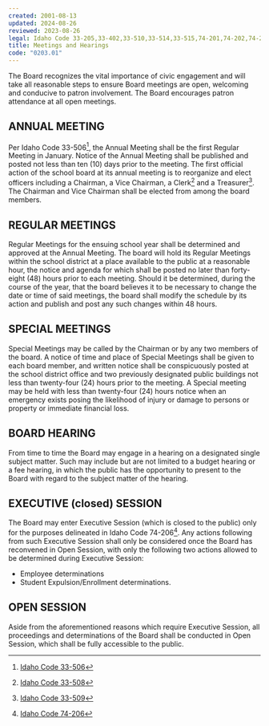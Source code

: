 ```yaml
---
created: 2001-08-13
updated: 2024-08-26
reviewed: 2023-08-26
legal: Idaho Code 33-205,33-402,33-510,33-514,33-515,74-201,74-202,74-203,74-204
title: Meetings and Hearings
code: "0203.01"
---
```


The Board recognizes the vital importance of civic engagement and will take all reasonable steps to ensure Board meetings are open, welcoming and conducive to patron involvement. The Board encourages patron attendance at all open meetings.

## ANNUAL MEETING
Per Idaho Code 33-506[^ic-33-506], the Annual Meeting shall be the first Regular Meeting in January. Notice of the Annual Meeting shall be published and posted not less than ten (10) days prior to the meeting. The first official action of the school board at its annual meeting is to reorganize and elect officers including a Chairman, a Vice Chairman, a Clerk[^ic-33-508] and a Treasurer[^ic-33-509]. The Chairman and Vice Chairman shall be elected from among the board members.

## REGULAR MEETINGS
Regular Meetings for the ensuing school year shall be determined and approved at the Annual Meeting. The board will hold its Regular Meetings within the school district at a place available to the public at a reasonable hour, the notice and agenda for which shall be posted no later than forty-eight (48) hours prior to each meeting. Should it be determined, during the course of the year, that the board believes it to be necessary to change the date or time of said meetings, the board shall modify the schedule by its action and publish and post any such changes within 48 hours.

## SPECIAL MEETINGS
Special Meetings may be called by the Chairman or by any two members of the board. A notice of time and place of Special Meetings shall be given to each board member, and written notice shall be conspicuously posted at the school district office and two previously designated public buildings not less than twenty-four (24) hours prior to the meeting. A Special meeting may be held with less than twenty-four (24) hours notice when an emergency exists posing the likelihood of injury or damage to persons or property or immediate financial loss.

## BOARD HEARING
From time to time the Board may engage in a hearing on a designated single subject matter. Such may include but are not limited to a budget hearing or a fee hearing, in which the public has the opportunity to present to the Board with regard to the subject matter of the hearing.

## EXECUTIVE (closed) SESSION
The Board may enter Executive Session (which is closed to the public) only for the purposes delineated in Idaho Code 74-206[^ic-74-206]. Any actions following from such Executive Session shall only be considered once the Board has reconvened in Open Session, with only the following two actions allowed to be determined during Executive Session:

- Employee determinations
- Student Expulsion/Enrollment determinations.

## OPEN SESSION
Aside from the aforementioned reasons which require Executive Session, all proceedings and determinations of the Board shall be conducted in Open Session, which shall be fully accessible to the public.

[^ic-33-506]: [Idaho Code 33-506](https://legislature.idaho.gov/statutesrules/idstat/title33/t33ch5/sect33-506/)
[^ic-33-508]: [Idaho Code 33-508](https://legislature.idaho.gov/statutesrules/idstat/title33/t33ch5/sect33-508/)
[^ic-33-509]: [Idaho Code 33-509](https://legislature.idaho.gov/statutesrules/idstat/title33/t33ch5/sect33-509/)
[^ic-74-206]: [Idaho Code 74-206](https://legislature.idaho.gov/statutesrules/idstat/title74/t74ch2/sect74-206/)
